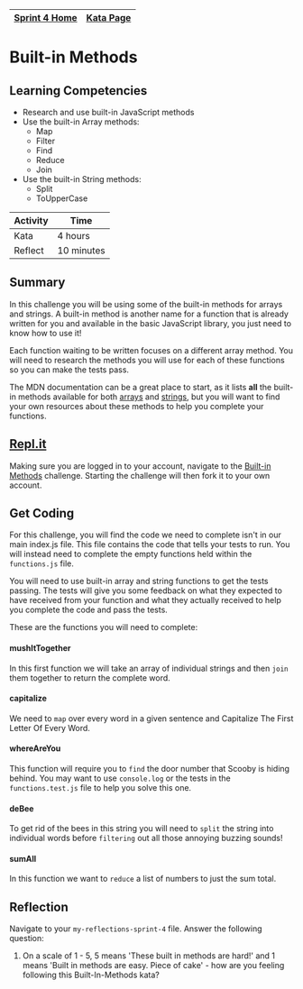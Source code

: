 [Sprint 4 Home](../README.md) | [Kata Page](../js-kata.md)|
---|---|

# Built-in Methods

## Learning Competencies
- Research and use built-in JavaScript methods
- Use the built-in Array methods:
    - Map
    - Filter
    - Find
    - Reduce
    - Join
- Use the built-in String methods:
    - Split
    - ToUpperCase

Activity | Time|
------------|----------|
Kata | 4 hours
Reflect | 10 minutes

## Summary
In this challenge you will be using some of the built-in methods for arrays and strings. A built-in method is another name for a function that is already written for you and available in the basic JavaScript library, you just need to know how to use it!

Each function waiting to be written focuses on a different array method. You will need to research the methods you will use for each of these functions so you can make the tests pass.

The MDN documentation can be a great place to start, as it lists __all__ the built-in methods available for both [arrays](https://developer.mozilla.org/en-US/docs/Web/JavaScript/Reference/Global_Objects/Array) and [strings](https://developer.mozilla.org/en-US/docs/Web/JavaScript/Reference/Global_Objects/String), but you will want to find your own resources about these methods to help you complete your functions.

## [Repl.it](https://repl.it/@devacademy)
Making sure you are logged in to your account, navigate to the [Built-in Methods](https://repl.it/@devacademy/Built-in-Methods) challenge. Starting the challenge will then fork it to your own account.

## Get Coding
For this challenge, you will find the code we need to complete isn't in our main index.js file. This file contains the code that tells your tests to run. You will instead need to complete the empty functions held within the `functions.js` file. 

You will need to use built-in array and string functions to get the tests passing. The tests will give you some feedback on what they expected to have received from your function and what they actually received to help you complete the code and pass the tests.

These are the functions you will need to complete:

#### mushItTogether
In this first function we will take an array of individual strings and then `join` them together to return the complete word.

#### capitalize
We need to `map` over every word in a given sentence and Capitalize The First Letter Of Every Word.

#### whereAreYou    
This function will require you to `find` the door number that Scooby is hiding behind. You may want to use `console.log` or the tests in the `functions.test.js` file to help you solve this one.

#### deBee
To get rid of the bees in this string you will need to `split` the string into individual words before `filtering` out all those annoying buzzing sounds!

#### sumAll
In this function we want to `reduce` a list of numbers to just the sum total.

## Reflection
Navigate to your `my-reflections-sprint-4` file.
Answer the following question:
1. On a scale of 1 - 5, 5 means 'These built in methods are hard!' and 1 means 'Built in methods are easy.  Piece of cake' - how are you feeling following this Built-In-Methods kata? 